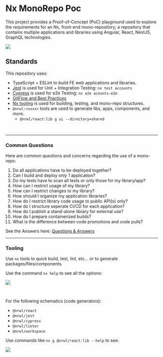 # Nx MonoRepo Poc

This project provides a Proof-of-Concept (PoC) playground used to explore the requirements for an Nx, front-end mono-repository; a repository that contains multiple applications and libraries using Angular, React, NestJS, GraphQL technologies.

![](https://i.imgur.com/DRLY3WB.png)

## Standards

This repository uses:

- TypeScript + ESLint to build FE web applications and libraries.
- [Jest](https://jestjs.io/en/) is used for Unit + Integration Testing: `nx test accounts`
- [Cypress](https://www.cypress.io/) is used for e2e Testing: `nx e2e acounts-e2e`
- [GitFlow and Best Practices](https://hackmd.io/mqAqzpKyTqmQuofFZkkHxQ)
- [Nx tooling](https://github.com/nrwl/nx) is used for building, testing, and mono-repo structures.
- `@nrwl:<xxxx>` tools are used to generate libs, apps, components, and more.
  - `@nrwl/react:lib g ui --directory=shared`

<br>

---

### Common Questions

Here are common questions and concerns regarding the use of a mono-repo:

1. Do all applications have to be deployed together?
1. Can I build and deploy only 1 application?
1. Do my tests have to scan all tests or only those for my library/app?
1. How can I restrict usage of my library?
1. How can I restrict changes to my library?
1. How should I organize my application libraries?
1. How do I restrict library code usage to public API(s) only?
1. How do I structure seperate CI/CD for each application?
1. How do I publish a stand-alone library for external use?
1. How do I prepare containerized builds?
1. What is the difference between code promotions and code pulls?

See the Answers here: [Questions & Answers](./QUESTIONS.md)

---

### Tooling

Use `nx` tools to quick build, test, lint, etc... or to generate packages/files/components.

Use the command `nx help` to see all the options:

![](https://i.imgur.com/whTyyVW.png)

<br>

For the following schematics (code generators):

- `@nrwl/react`
- `@nrwl/jest`
- `@nrwl/cypress`
- `@nrwl/linter`
- `@nrwl/workspace`

Use commands like `nx g @nrwl/react:lib --help` to see:

![](https://i.imgur.com/FIqB8Ka.png)
